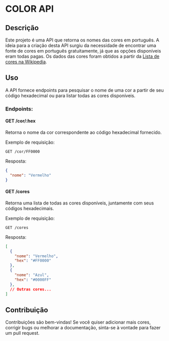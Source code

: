 # COLOR API


## Descrição
Este projeto é uma API que retorna os nomes das cores em português. A ideia para a criação desta API surgiu da necessidade de encontrar uma fonte de cores em português gratuitamente, já que as opções disponíveis eram todas pagas. Os dados das cores foram obtidos a partir da [Lista de cores na Wikipedia](https://pt.wikipedia.org/wiki/Lista_de_cores).

## Uso
A API fornece endpoints para pesquisar o nome de uma cor a partir de seu código hexadecimal ou para listar todas as cores disponíveis.

### Endpoints:

#### GET /cor/:hex
Retorna o nome da cor correspondente ao código hexadecimal fornecido.

Exemplo de requisição:
```
GET /cor/FF0000
```

Resposta:
```json
{
  "nome": "Vermelho"
}
```

#### GET /cores
Retorna uma lista de todas as cores disponíveis, juntamente com seus códigos hexadecimais.

Exemplo de requisição:
```
GET /cores
```

Resposta:
```json
[
  {
    "nome": "Vermelho",
    "hex": "#FF0000"
  },
  {
    "nome": "Azul",
    "hex": "#0000FF"
  },
  // Outras cores...
]
```

## Contribuição
Contribuições são bem-vindas! Se você quiser adicionar mais cores, corrigir bugs ou melhorar a documentação, sinta-se à vontade para fazer um pull request.

